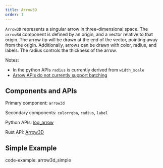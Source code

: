 ```yaml
---
title: Arrow3D
order: 1
---
```

`Arrow3D` represents a singular arrow in three-dimensional space. The `arrow3d` component is defined by an origin, and a
vector relative to that origin. The arrow tip will be drawn at the end of the vector, pointing away from the origin.
Additionally, arrows can be drawn with color, radius, and labels. The radius controls the thickness of the arrow.

Notes:
* In the python APIs `radius` is currently derived from `width_scale`
* [Arrow APIs do not currently support batching](https://github.com/rerun-io/rerun/issues/2466)

## Components and APIs
Primary component: `arrow3d`

Secondary components: `colorrgba`, `radius`, `label`

Python APIs: [log_arrow](https://ref.rerun.io/docs/python/latest/common/spatial_primitives/#rerun.log_arrow)

Rust API: [Arrow3D](https://docs.rs/rerun/latest/rerun/components/struct.Arrow3D.html)

## Simple Example

code-example: arrow3d_simple

<picture>
  <source media="(max-width: 480px)" srcset="https://static.rerun.io/b1ccd4e1fd2f1fba53ee81de89b02186dd8f76ad_arrow3d_simple_480w.png">
  <source media="(max-width: 768px)" srcset="https://static.rerun.io/ef88127921ab6019465c866dfa562036d6d0325c_arrow3d_simple_768w.png">
  <source media="(max-width: 1024px)" srcset="https://static.rerun.io/1489a02534f9b0afedb6abb6ee222932cfdb2be5_arrow3d_simple_1024w.png">
  <source media="(max-width: 1200px)" srcset="https://static.rerun.io/23342496350bd104617afdb4782cd95db21cab06_arrow3d_simple_1200w.png">
  <img src="https://static.rerun.io/c8a8b1cbca40acdf02fb5bf264658ad66e07ca40_arrow3d_simple_full.png" alt="">
</picture>
